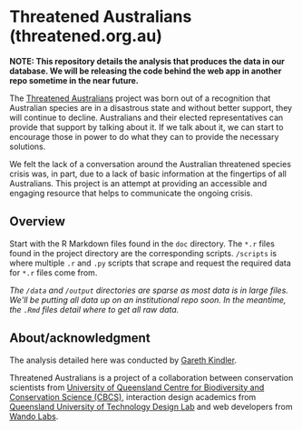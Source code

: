 # Threatened Australians (threatened.org.au)

**NOTE: This repository details the analysis that produces the data in our database. We will be releasing the code behind the web app in another repo sometime in the near future.**

The [Threatened Australians](https://www.threatened.org.au/) project was born out of a recognition that Australian species are in a disastrous state and without better support, they will continue to decline. Australians and their elected representatives can provide that support by talking about it. If we talk about it, we can start to encourage those in power to do what they can to provide the necessary solutions.

We felt the lack of a conversation around the Australian threatened species crisis was, in part, due to a lack of basic information at the fingertips of all Australians. This project is an attempt at providing an accessible and engaging resource that helps to communicate the ongoing crisis.

## Overview
Start with the R Markdown files found in the `doc` directory. The `*.r` files found in the project directory are the corresponding scripts. `/scripts` is where multiple `.r` and `.py` scripts that scrape and request the required data for `*.r` files come from.

*The `/data` and `/output` directories are sparse as most data is in large files. We'll be putting all data up on an institutional repo soon. In the meantime, the `.Rmd` files detail where to get all raw data.*

## About/acknowledgment
The analysis detailed here was conducted by [Gareth Kindler](https://cbcs.centre.uq.edu.au/profile/1599/gareth-kindler).

Threatened Australians is a project of a collaboration between conservation scientists from [University of Queensland Centre for Biodiversity and Conservation Science (CBCS)](https://cbcs.centre.uq.edu.au/), interaction design academics from [Queensland University of Technology Design Lab](https://research.qut.edu.au/designlab/) and web developers from [Wando Labs](https://au.linkedin.com/in/tim-carden-a5b67365).
